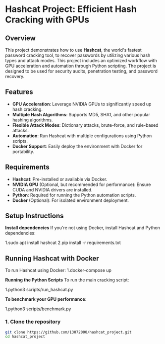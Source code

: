 # Hashcat Project: Efficient Hash Cracking with GPUs

## Overview

This project demonstrates how to use **Hashcat**, the world's fastest password cracking tool, to recover passwords by utilizing various hash types and attack modes. This project includes an optimized workflow with GPU acceleration and automation through Python scripting. The project is designed to be used for security audits, penetration testing, and password recovery.

## Features
- **GPU Acceleration**: Leverage NVIDIA GPUs to significantly speed up hash cracking.
- **Multiple Hash Algorithms**: Supports MD5, SHA1, and other popular hashing algorithms.
- **Flexible Attack Modes**: Dictionary attacks, brute-force, and rule-based attacks.
- **Automation**: Run Hashcat with multiple configurations using Python scripts.
- **Docker Support**: Easily deploy the environment with Docker for portability.

## Requirements

- **Hashcat**: Pre-installed or available via Docker.
- **NVIDIA GPU** (Optional, but recommended for performance): Ensure CUDA and NVIDIA drivers are installed.
- **Python**: Required for running the Python automation scripts.
- **Docker** (Optional): For isolated environment deployment.

## Setup Instructions
**Install dependencies**
If you're not using Docker, install Hashcat and Python dependencies:

1.sudo apt install hashcat
2.pip install -r requirements.txt

## Running Hashcat with Docker 


To run Hashcat using Docker:
1.docker-compose up

**Running the Python Scripts**
To run the main cracking script:


1.python3 scripts/run_hashcat.py

**To benchmark your GPU performance:**

1.python3 scripts/benchmark.py

### 1. Clone the repository

```bash
git clone https://github.com/13072000/hashcat_project.git
cd hashcat_project
